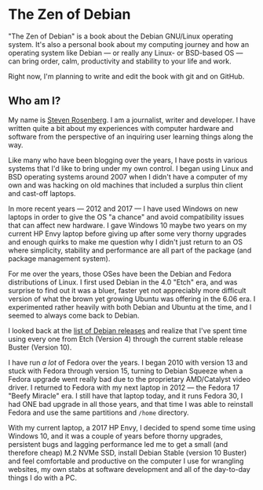 # The Zen of Debian

"The Zen of Debian" is a book about the Debian GNU/Linux operating system. It's also a personal book about my computing journey and how an operating system like Debian — or really any Linux- or BSD-based OS — can bring order, calm, productivity and stability to your life and work.

Right now, I'm planning to write and edit the book with git and on GitHub.

## Who am I?

My name is [Steven Rosenberg](http://passthejoe.net). I am a journalist, writer and developer. I have written quite a bit about my experiences with computer hardware and software from the perspective of an inquiring user learning things along the way.

Like many who have been blogging over the years, I have posts in various systems that I'd like to bring under my own control. I began using Linux and BSD operating systems around 2007 when I didn't have a computer of my own and was hacking on old machines that included a surplus thin client and cast-off laptops. 

In more recent years — 2012 and 2017 — I have used Windows on new laptops in order to give the OS "a chance" and avoid compatibility issues that can affect new hardware. I gave Windows 10 maybe two years on my current HP Envy laptop before giving up after some very thorny upgrades and enough quirks to make me question why I didn't just return to an OS where simplicity, stability and performance are all part of the package (and package management system).

For me over the years, those OSes have been the Debian and Fedora distributions of Linux. I first used Debian in the 4.0 "Etch" era, and was surprise to find out it was a bluer, faster yet not appreciably more difficult version of what the brown yet growing Ubuntu was offering in the 6.06 era. I experimented rather heavily with both Debian and Ubuntu at the time, and I seemed to always come back to Debian.

I looked back at the [list of Debian releases](https://wiki.debian.org/DebianReleases) and realize that I've spent time using every one from Etch (Version 4) through the current stable release Buster (Version 10).

I have run _a lot_ of Fedora over the years. I began 2010 with version 13 and stuck with Fedora through version 15, turning to Debian Squeeze when a Fedora upgrade went really bad due to the proprietary AMD/Catalyst video driver. I returned to Fedora with my next laptop in 2012 — the Fedora 17 "Beefy Miracle" era. I still have that laptop today, and it runs Fedora 30, I had ONE bad upgrade in all those years, and that time I was able to reinstall Fedora and use the same partitions and `/home` directory.  

With my current laptop, a 2017 HP Envy, I decided to spend some time using Windows 10, and it was a couple of years before thorny upgrades, persistent bugs and lagging performance led me to get a small (and therefore cheap) M.2 NVMe SSD, install Debian Stable (version 10 Buster) and feel comfortable and productive on the computer I use for wrangling websites, my own stabs at software development and all of the day-to-day things I do with a PC.  
